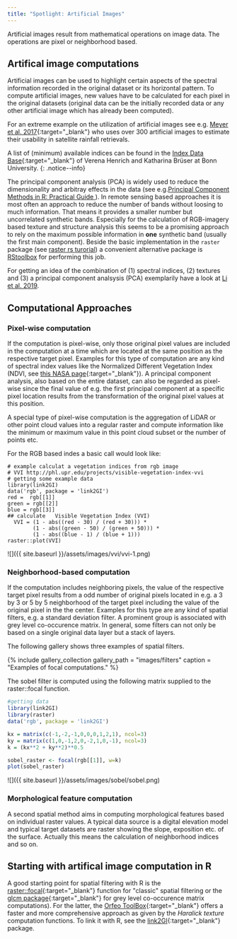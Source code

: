 ```yaml
---
title: "Spotlight: Artificial Images"
---
```


Artificial images result from mathematical operations on image data. The operations are pixel or neighborhood based.

<!--more-->

## Artifical image computations
Artificial images can be used to highlight certain aspects of the spectral information recorded in the original dataset or its horizontal pattern. To compute artificial images, new values have to be calculated for each pixel in the original datasets (original data can be the initially recorded data or any other artificial image which has already been computed). 

For an extreme example on the utilization of artificial images see e.g. [Meyer et al. 2017](https://www.tandfonline.com/doi/abs/10.1080/2150704X.2017.1312026){:target="_blank"} who uses over 300 artificial images to estimate their usability in satellite rainfall retrievals.

A list of (minimum) available indices can be found in the [Index Data Base](https://www.indexdatabase.de/db/i.php){:target="_blank"} of Verena Henrich and Katharina Brüser at Bonn University.
{: .notice--info}
 

The principal component analysis (PCA) is widely used to reduce the dimensionality and arbitray effects in the data (see e.g.[Principal Component Methods in R: Practical Guide ](http://www.sthda.com/english/articles/31-principal-component-methods-in-r-practical-guide/112-pca-principal-component-analysis-essentials/)). In remote sensing based approaches it is most often an approach to reduce the number of bands without loosing to much information. That means it provides a smaller number but uncorrelated synthetic bands. Especially for the calculation of RGB-imagery based texture and structure analysis this seems to be a promising approach to rely on the maximum possible information in **one** synthetic band (usually the first main component).  Beside the basic implementation in the `raster` package (see [raster rs turorial](https://rspatial.org/rs/rs.pdf)) a convenient alternative package is [RStoolbox](https://bleutner.github.io/RStoolbox/rstbx-docu/RStoolbox.html) for performing this job.


For getting an idea of the combination of (1) spectral indices, (2) textures and (3) a principal component analsysis (PCA) exemplarily have a look at [Li et al. 2019](https://www.mdpi.com/2072-4292/11/15/1763/pdf).

## Computational Approaches

### Pixel-wise computation
If the  computation is pixel-wise, only those original pixel values are included in the computation at a time which are located at the same position as the respective target pixel. Examples for this type of computation are any kind of spectral index values like the Normalized Different Vegetation Index (NDVI, see [this NASA page](https://earthobservatory.nasa.gov/Features/MeasuringVegetation/measuring_vegetation_2.php){:target="_blank"}). A principal component analysis, also based on the entire dataset, can also be regarded as pixel-wise since the final value of e.g. the first principal component at a specific pixel location results from the transformation of the original pixel values at this position. 

A special type of pixel-wise computation is the aggregation of LiDAR or other point cloud values into a regular raster and compute information like the minimum or maximum value in this point cloud subset or the number of points etc.

For the RGB based indes a basic call would look like:

```
# example calculat a vegetation indices from rgb image
# VVI http://phl.upr.edu/projects/visible-vegetation-index-vvi
# getting some example data
library(link2GI)
data('rgb', package = 'link2GI')  
red =  rgb[[1]]
green = rgb[[2]]
blue = rgb[[3]]
## calculate   Visible Vegetation Index (VVI)
  VVI = (1 - abs((red - 30) / (red + 30))) * 
        (1 - abs((green - 50) / (green + 50))) * 
        (1 - abs((blue - 1) / (blue + 1)))
raster::plot(VVI)

```
![]({{ site.baseurl }}/assets/images/vvi/vvi-1.png)

### Neighborhood-based computation
If the computation includes neighboring pixels, the value of the respective target pixel results from a odd number of original pixels located in e.g. a 3 by 3 or 5 by 5 neighborhood of the target pixel including the value of the original pixel in the the center. Examples for this type are any kind of spatial filters, e.g. a standard deviation filter. A prominent group is associated with grey level co-occurence matrix. In general, some filters can not only be based on a single original data layer but a stack of layers.

The following gallery shows three examples of spatial filters.

{% include gallery_collection gallery_path = "images/filters" caption = "Examples of focal computations." %}

The sobel filter is computed using the following matrix supplied to the raster::focal function.
```r
#getting data
library(link2GI)
library(raster)
data('rgb', package = 'link2GI')

kx = matrix(c(-1,-2,-1,0,0,0,1,2,1), ncol=3)
ky = matrix(c(1,0,-1,2,0,-2,1,0,-1), ncol=3)
k = (kx**2 + ky**2)**0.5

sobel_raster <- focal(rgb[[1]], w=k)
plot(sobel_raster)
```
![]({{ site.baseurl }}/assets/images/sobel/sobel.png)

### Morphological feature computation
A second spatial method aims in computing morphological features based on individual raster values. A typical data source is a digital elevation model and typical target datasets are raster showing the slope, exposition etc. of the surface. Actually this means the calculation of neighborhood indices and so on.

## Starting with artifical image computation in R
A good starting point for spatial filtering with R is the [raster::focal](https://www.rdocumentation.org/packages/raster/versions/2.7-15/topics/focal){:target="_blank"} function for "classic" spatial filtering or the [glcm package](https://cran.r-project.org/package=glcm){:target="_blank"} for grey level co-occurence matrix computations). For the latter, the [Orfeo ToolBox](https://www.orfeo-toolbox.org/){:target="_blank"} offers a faster and more comprehensive approach as given by the *Haralick texture* computation functions. To link it with R, see the [link2GI](https://cran.r-project.org/web/packages/link2GI/index.html){:target="_blank"} package.







